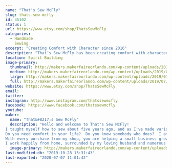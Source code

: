 ```yaml
---
name: "That's Sew McFly"
slug: thats-sew-mcfly
id: 35102
status: 1
url: https://www.etsy.com/shop/ThatsSewMcFly
categories:
  - Handmade
    Sewing
excerpt: "Creating Comfort with Character since 2016"
description: "That’s Sew McFly has been creating comfort with character since 2016.  Handcrafted, high quality, unique, eco-friendly, and reusable items include coasters, microwave bowl cozies, hot/cold packs, and heating pads. Choose from dozens of styles in a variety of fandom favorites and more!  Thanks to your support, a portion of proceeds goes to charity every month."
location: Spirit Building
image-primary:
  thumbnail: http://makers.makerfaireorlando.com/wp-content/uploads/2019/07/featureimage-1-150x150.jpg
  medium: http://makers.makerfaireorlando.com/wp-content/uploads/2019/07/featureimage-1-300x225.jpg
  large: http://makers.makerfaireorlando.com/wp-content/uploads/2019/07/featureimage-1-1024x768.jpg
  full: http://makers.makerfaireorlando.com/wp-content/uploads/2019/07/featureimage-1.jpg
website: https://www.etsy.com/shop/ThatsSewMcFly
email: 
twitter: 
instagram: http://www.instagram.com/thatssewmcfly
facebook: https://www.facebook.com/thatssewmcfly
youtube: 
maker:
  name: "That&#8217;s Sew McFly"
  description: "Hello and welcome to That's Sew McFly!
I taught myself how to sew about five years ago, and as I've made various items over the years, I have found my love for comfort items, such as heating pads, hot/cold packs, and bowl cozies, both as gifts and for personal use.
Do you need comfort in your life?  Do you know somebody who does?  I am hoping, in some small way, to provide that comfort for you and your loved ones, while using fun, fandom fabrics!  
With every purchase from my shop, you are helping a small business grow, and I cannot thank you enough.  Also with every purchase, you will be helping a great cause, because one tenth of my profits go towards select charities throughout the year.  Thanks for making a positive difference not only in my life, but also in the world!
I work happily from home, surrounded by my loving husband and numerous cats and dogs."
  image-primary: http://makers.makerfaireorlando.com/wp-content/uploads/2019/07/mewithsign-1.jpg
last-modified-db: "2019-10-28 13:31:43"
last-exported: "2020-07-07 11:01:42"
---
```

